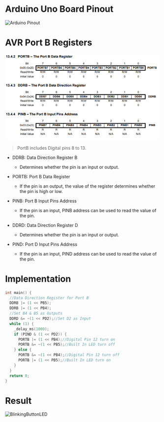 # Arduino Uno Board Pinout

![Arduino Pinout](https://images.prismic.io/circuito/8e3a980f0f964cc539b4cbbba2654bb660db6f52_arduino-uno-pinout-diagram.png?auto=compress,format)

# AVR Port B Registers

![PORTBandDDRBandPINB](ScreenShots/PORTBandDDRBandPINB.png)

> PortB includes Digital pins 8 to 13.

- DDRB: Data Direction Register B
  - Determines whether the pin is an input or output.
- PORTB: Port B Data Register
  - If the pin is an output, the value of the register determines whether the pin is high or low.
- PINB: Port B Input Pins Address

  - If the pin is an input, PINB address can be used to read the value of the pin.

- DDRD: Data Direction Register D
  - Determines whether the pin is an input or output.
- PIND: Port D Input Pins Address
  - If the pin is an input, PIND address can be used to read the value of the pin.

# Implementation

```c
int main() {
  //Data Direction Register for Port B
  DDRB |= (1 << PB5);
  DDRB |= (1 << PB4);
  //Set B4 & B5 as Outputs
  DDRD &= ~(1 << PD2);//Set D2 as Input
  while (1) {
    _delay_ms(1000);
    if (PIND & (1 << PD2)) {
      PORTB |= (1 << PB4);//Digital Pin 12 turn on
      PORTB &= ~(1 << PB5);//Built In LED turn off
    } else {
      PORTB &= ~(1 << PB4);//Digital Pin 12 turn off
      PORTB |= (1 << PB5);//Built In LED turn on
    }
  }
  return 0;
}
```

# Result

![BlinkingButtonLED](ScreenShots/BlinkingButtonLED.gif)
